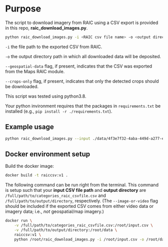# Purpose

The script to download imagery from RAIC using a CSV export is provided in this repo, __raic_download_images.py__. 

```sh
python raic_download_images.py -i <RAIC csv file name> -o <output directory>
```

`-i` the file path to the exported CSV from RAIC.

`-o` the output directory path in which all downloaded data will be deposited.

`--geospatial-data` flag, if present, indicates that the CSV was exported from the Maps RAIC module.

`--crops-only` flag, if present, indicates that only the detected crops should be downloaded.

This script was tested using python3.8.

Your python invironment requires that the packages in `requirements.txt` be installed (e.g., `pip install -r ./requirements.txt`).

## Example usage

```sh
python raic_download_images.py --input ./data/4f3e7f32-4aba-449d-a277-e23fab876a0f_categories_18-11-22.csv --outdir /local/folder/crops --crops-only
```

## Docker environment setup

Build the docker image:

```sh
docker build -t raiccsv:v1 .
```

The following command can be run right from the terminal. This command is setup such that your __input CSV file path__ and __output directory__ are `/full/path/to/categories_raic_csvfile.csv` and `/full/path/to/output/directory`, respectively. (The `--image-or-video` flag should be included if the exported CSV comes from either video data or imagery data; i.e., _not_ geospatial/map imagery.)

```sh
docker run \
    -v /full/path/to/categories_raic_csvfile.csv:/root/input.csv \
    -v /full/path/to/output/directory:/root/data \
    raiccsv:v1 \
    python /root/raic_download_images.py -i /root/input.csv -o /root/data 
```

